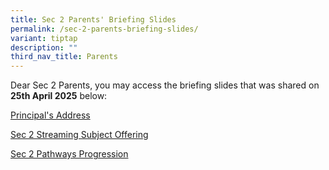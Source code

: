 ```yaml
---
title: Sec 2 Parents' Briefing Slides
permalink: /sec-2-parents-briefing-slides/
variant: tiptap
description: ""
third_nav_title: Parents
---
```

<p>Dear Sec 2 Parents, you may access the briefing slides that was shared
on <strong>25th April 2025</strong> below:</p>
<p></p>
<p><a href="/files/USS_Principal_s_Address_for_Sec_2_Parents__Briefing_25_April_2025__website__compressed.pdf" rel="noopener noreferrer nofollow" target="_blank">Principal's Address</a>
</p>
<p><a href="/files/2025_S2_streaming_Subject_Offering__tentative___25_Apr_2025_.pdf" rel="noopener nofollow" target="_blank">Sec 2 Streaming Subject Offering</a>
</p>
<p><a href="/files/Sec_2_Parents_Briefing_Pathways___Progression__25_Apr_2025_.pdf" rel="noopener nofollow" target="_blank">Sec 2 Pathways Progression</a>
</p>
<p></p>
<p></p>
<p></p>
<p></p>